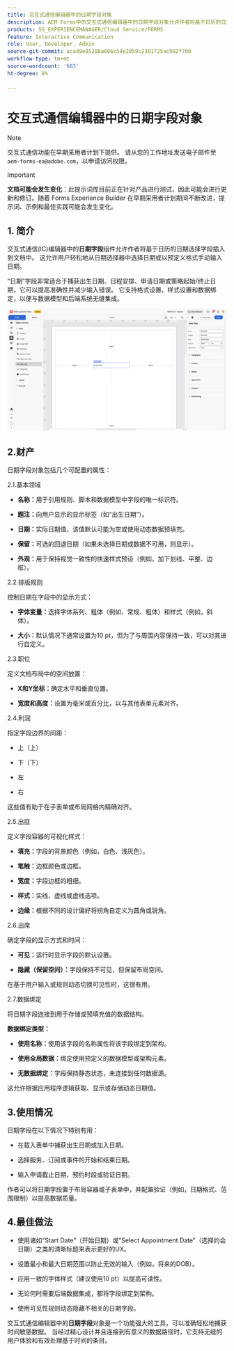 ```yaml
---
title: 交互式通信编辑器中的日期字段对象
description: AEM Forms中的交互式通信编辑器中的日期字段对象允许作者将基于日历的日期选择字段插入到文档中。
products: SG_EXPERIENCEMANAGER/Cloud Service/FORMS
feature: Interactive Communication
role: User, Developer, Admin
source-git-commit: acad9e05288a606c54e2059c2381725ac982f7d8
workflow-type: tm+mt
source-wordcount: '683'
ht-degree: 8%

---
```



# 交互式通信编辑器中的日期字段对象

>[!NOTE]
>
> 交互式通信功能在早期采用者计划下提供。 请从您的工作地址发送电子邮件至 `aem-forms-ea@adobe.com`，以申请访问权限。

>[!IMPORTANT]
>
> **文档可能会发生变化**：此提示词库目前正在针对产品进行测试，因此可能会进行更新和修订。随着 Forms Experience Builder 在早期采用者计划期间不断改进，提示词、示例和最佳实践可能会发生变化。

## &#x200B;1. 简介

交互式通信(IC)编辑器中的&#x200B;**日期字段**&#x200B;组件允许作者将基于日历的日期选择字段插入到文档中。 这允许用户轻松地从日期选择器中选择日期或以预定义格式手动输入日期。

“日期”字段非常适合于捕获出生日期、日程安排、申请日期或策略起始/终止日期，它可以提高准确性并减少输入错误。 它支持格式设置、样式设置和数据绑定，以便与数据模型和后端系统无缝集成。

![查找IC文档](/help/forms/interactive-communication/assets/date.png)

## 2.财产

日期字段对象包括几个可配置的属性：

2.1.基本领域

- **名称：**&#x200B;用于引用规则、脚本和数据模型中字段的唯一标识符。

- **题注：**&#x200B;向用户显示的显示标签（如“出生日期”）。

- **日期：**&#x200B;实际日期值，该值默认可能为空或使用动态数据预填充。

- **保留：**&#x200B;可选的回退日期（如果未选择日期或数据不可用，则显示）。

- **外观：**&#x200B;用于保持视觉一致性的快速样式预设（例如，加下划线、平整、边框）。

2.2.排版规则

控制日期在字段中的显示方式：

- **字体变量：**&#x200B;选择字体系列、粗体（例如，常规、粗体）和样式（例如，斜体）。

- **大小：**&#x200B;默认情况下通常设置为10 pt，但为了与周围内容保持一致，可以对其进行自定义。

2.3.职位

定义文档布局中的空间放置：

- **X和Y坐标：**&#x200B;确定水平和垂直位置。

- **宽度和高度：**&#x200B;设置为毫米或百分比，以与其他表单元素对齐。

2.4.利润

指定字段边界的间距：

- 上（上）

- 下（下）

- 左

- 右

这些值有助于在子表单或布局网格内精确对齐。

2.5.出庭

定义字段容器的可视化样式：

- **填充：**&#x200B;字段的背景颜色（例如，白色、浅灰色）。

- **笔触：**&#x200B;边框颜色或边框。

- **宽度：**&#x200B;字段边框的粗细。

- **样式：**&#x200B;实线、虚线或虚线选项。

- **边缘：**&#x200B;根据不同的设计偏好将拐角自定义为圆角或锐角。

2.6.出席

确定字段的显示方式和时间：

- **可见：**&#x200B;运行时显示字段的默认设置。

- **隐藏（保留空间）：**&#x200B;字段保持不可见，但保留布局空间。

在基于用户输入或规则动态切换可见性时，这很有用。

2.7.数据绑定

将日期字段连接到用于存储或预填充值的数据结构。

**数据绑定类型：**

- **使用名称：**&#x200B;使用该字段的名称属性将该字段绑定到架构。

- **使用全局数据：**&#x200B;绑定使用预定义的数据模型或架构元素。

- **无数据绑定：**&#x200B;字段保持静态状态，未连接到任何数据源。

这允许根据应用程序逻辑获取、显示或存储动态日期值。

## 3.使用情况

日期字段在以下情况下特别有用：

- 在载入表单中捕获出生日期或加入日期。

- 选择服务、订阅或事件的开始和结束日期。

- 输入申请截止日期、预约时段或验证日期。

作者可以将日期字段置于布局容器或子表单中，并配置验证（例如，日期格式、范围限制）以提高数据质量。

## 4.最佳做法

- 使用诸如“Start Date”（开始日期）或“Select Appointment Date”（选择约会日期）之类的清晰标题来表示更好的UX。

- 设置最小和最大日期范围以防止无效的输入（例如，将来的DOB）。

- 应用一致的字体样式（建议使用10 pt）以提高可读性。

- 无论何时需要后端数据集成，都将字段绑定到架构。

- 使用可见性规则动态隐藏不相关的日期字段。

交互式通信编辑器中的&#x200B;**日期字段**&#x200B;对象是一个功能强大的工具，可以准确轻松地捕获时间敏感数据。 当经过精心设计并且连接到有意义的数据路径时，它支持无缝的用户体验和有效处理基于时间的条目。


